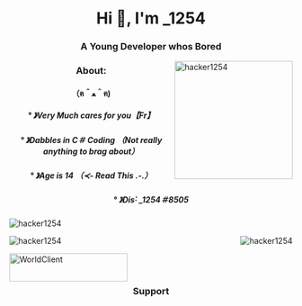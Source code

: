 
<h1 align="center">Hi 👋, I'm _1254</h1>
<h3 align="center">A Young Developer whos Bored</h3>
<p><img align="right" src="https://user-images.githubusercontent.com/69991448/171904379-2e2c76fe-c2f3-4868-bbb7-20c5149b7d94.jpg" height="210" width="210" alt="hacker1254" /></p>
<h3 align="center">About:</h3>
<h4 align="center">（ฅ＾ﻌ＾ฅ)</h4>
<h5 align="center">° 》Very Much cares for you【Fr】</h4>
<h5 align="center">° 》Dabbles in C＃ Coding （Not really anything to brag about）</h4>
<h5 align="center">° 》Age is 14 （≺- Read This ․-․）</h4>
<h5 align="center">° 》Dis˸ _1254＃8505</h4>


<p align="left"> <img src="https://komarev.com/ghpvc/?username=hacker1254&label=Profile%20views&color=0e75b6&style=flat" alt="hacker1254" /> </p>



<p><img align="right" src="https://github-readme-stats.vercel.app/api/top-langs?username=hacker1254&show_icons=true&locale=en&layout=compact" alt="hacker1254" /></p>

<p>&nbsp;<img align="left" src="https://github-readme-stats.vercel.app/api?username=hacker1254&show_icons=true&locale=en" alt="hacker1254" /></p>

<p><a href="https://www.buymeacoffee.com/WorldClient"> <img align="left" src="https://cdn.buymeacoffee.com/buttons/v2/default-yellow.png" height="50" width="210" alt="WorldClient" /></a></p><br><br><h3 align="center">Support</h3>
